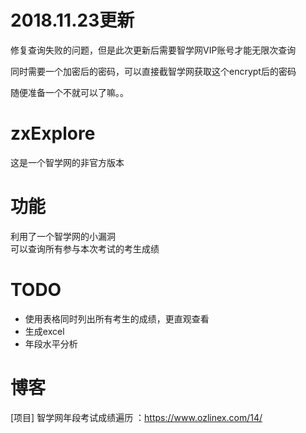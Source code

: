 # 2018.11.23更新
修复查询失败的问题，但是此次更新后需要智学网VIP账号才能无限次查询

同时需要一个加密后的密码，可以直接截智学网获取这个encrypt后的密码

随便准备一个不就可以了嘛。。

# zxExplore
这是一个智学网的非官方版本

# 功能

利用了一个智学网的小漏洞  
可以查询所有参与本次考试的考生成绩

# TODO

- 使用表格同时列出所有考生的成绩，更直观查看
- 生成excel
- 年段水平分析



# 博客

[项目] 智学网年段考试成绩遍历 ：https://www.ozlinex.com/14/
